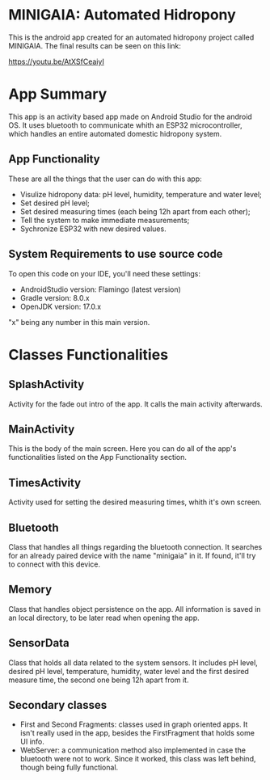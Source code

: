 # MINIGAIA: Automated Hidropony
This is the android app created for an automated hidropony project called MINIGAIA.
The final results can be seen on this link:

https://youtu.be/AtXSfCeaiyI

# App Summary
This app is an activity based app made on Android Studio for the android OS. It
uses bluetooth to communicate whith an ESP32 microcontroller, which handles an
entire automated domestic hidropony system.

## App Functionality
These are all the things that the user can do with this app:
   - Visulize hidropony data: pH level, humidity, temperature and water level;
   - Set desired pH level;
   - Set desired measuring times (each being 12h apart from each other);
   - Tell the system to make immediate measurements;
   - Sychronize ESP32 with new desired values.

## System Requirements to use source code
To open this code on your IDE, you'll need these settings:
   - AndroidStudio version: Flamingo (latest version)
   - Gradle version: 8.0.x
   - OpenJDK version: 17.0.x

"x" being any number in this main version.

# Classes Functionalities
## SplashActivity
Activity for the fade out intro of the app. It calls the main activity afterwards.

## MainActivity
This is the body of the main screen. Here you can do all of the app's functionalities
listed on the App Functionality section.

## TimesActivity
Activity used for setting the desired measuring times, whith it's own screen.

## Bluetooth
Class that handles all things regarding the bluetooth connection. It searches for
an already paired device with the name "minigaia" in it. If found, it'll try to
connect with this device.

## Memory
Class that handles object persistence on the app. All information is saved in an
local directory, to be later read when opening the app.

## SensorData
Class that holds all data related to the system sensors. It includes pH level,
desired pH level, temperature, humidity, water level and the first desired measure
time, the second one being 12h apart from it.

## Secondary classes
   - First and Second Fragments: classes used in graph oriented apps. It isn't
   really used in the app, besides the FirstFragment that holds some UI info.
   - WebServer: a communication method also implemented in case the bluetooth were
   not to work. Since it worked, this class was left behind, though being fully functional.